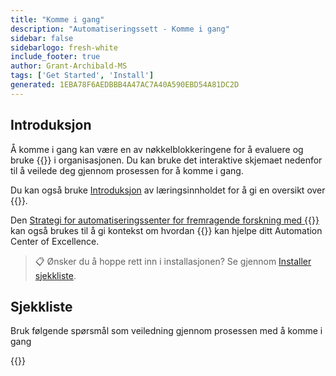 ```yaml
---
title: "Komme i gang"
description: "Automatiseringssett - Komme i gang"
sidebar: false
sidebarlogo: fresh-white
include_footer: true
author: Grant-Archibald-MS
tags: ['Get Started', 'Install']
generated: 1EBA78F6AEDBBB4A47AC7A40A590EBD54A81DC2D
---
```


## Introduksjon

Å komme i gang kan være en av nøkkelblokkeringene for å evaluere og bruke {{<product-name>}} i organisasjonen. Du kan bruke det interaktive skjemaet nedenfor til å veilede deg gjennom prosessen for å komme i gang.

Du kan også bruke [Introduksjon](https://learn.microsoft.com/power-automate/guidance/automation-kit/overview/introduction) av læringsinnholdet for å gi en oversikt over {{<product-name>}}.

Den [Strategi for automatiseringssenter for fremragende forskning med {{<product-name>}}](https://learn.microsoft.com/power-automate/guidance/automation-kit/overview/automation-coe-strategy) kan også brukes til å gi kontekst om hvordan {{<product-name>}} kan hjelpe ditt Automation Center of Excellence.

> 📋 Ønsker du å hoppe rett inn i installasjonen? Se gjennom [Installer sjekkliste](/nb/get-started/install-checklist).

## Sjekkliste

Bruk følgende spørsmål som veiledning gjennom prosessen med å komme i gang

{{<questions name="/content/nb/checklist.json" completed="Takk for tilbakemeldingen du har kommet i gang med" showNavigationButtons="false" locale="nb">}}
